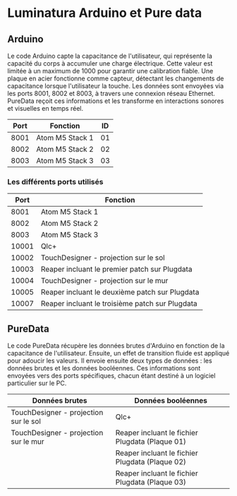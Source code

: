 # Luminatura Arduino et Pure data

## Arduino 

Le code Arduino capte la capacitance de l'utilisateur, qui représente la capacité du corps à accumuler une charge électrique. Cette valeur est limitée à un maximum de 1000 pour garantir une calibration fiable. Une plaque en acier fonctionne comme capteur, détectant les changements de capacitance lorsque l'utilisateur la touche. Les données sont envoyées via les ports 8001, 8002 et 8003, à travers une connexion réseau Ethernet. PureData reçoit ces informations et les transforme en interactions sonores et visuelles en temps réel.

| Port | Fonction        | ID  |
| ---- | --------------- | --- |
| 8001 | Atom M5 Stack 1 | 01  |
| 8002 | Atom M5 Stack 2 | 02  |
| 8003 | Atom M5 Stack 3 | 03  |

### Les différents ports utilisés
| Port  | Fonction                                        |
| ----- | ----------------------------------------------- |
| 8001  | Atom M5 Stack 1                                 |
| 8002  | Atom M5 Stack 2                                 |
| 8003  | Atom M5 Stack 3                                 |
| 10001 | Qlc+                                            |
| 10002 | TouchDesigner - projection sur le sol           |
| 10003 | Reaper incluant le premier patch sur Plugdata   |
| 10004 | TouchDesigner - projection sur le mur           |
| 10005 | Reaper incluant le deuxième patch sur Plugdata  |
| 10007 | Reaper incluant le troisième patch sur Plugdata |

## PureData

Le code PureData récupère les données brutes d'Arduino en fonction de la capacitance de l'utilisateur. Ensuite, un effet de transition fluide est appliqué pour adoucir les valeurs. Il envoie ensuite deux types de données : les données brutes et les données booléennes. Ces informations sont envoyées vers des ports spécifiques, chacun étant destiné à un logiciel particulier sur le PC.

| Données brutes  | Données booléennes                             |
| ----- | ------------------------------------- |
| TouchDesigner - projection sur le sol | Qlc+                                  |
| TouchDesigner - projection sur le mur | Reaper incluant le fichier Plugdata (Plaque 01)   |
|  | Reaper incluant le fichier Plugdata (Plaque 02)   |
| | Reaper incluant le fichier Plugdata (Plaque 03)   |


